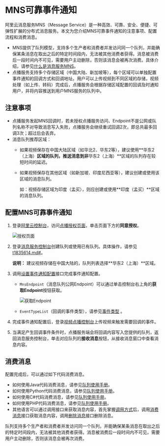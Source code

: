 # MNS可靠事件通知

阿里云消息服务MNS（Message Service）是一种高效、可靠、安全、便捷、可弹性扩展的分布式消息服务。本文为您介绍MNS可靠事件通知的注意事项、配置流程和消费消息。

-   MNS提供了队列模型，支持多个生产者和消费者并发访问同一个队列，并能确保某条消息在取出之后的特定时间段内，无法被其他消费者获得。消息被消费后一段时间内不可见，需要用户主动删除，否则该消息会被再次消费。具体介绍，请参见[什么是消息服务MNS]()。
-   点播服务支持多个存储区域（中国大陆、新加坡等），每个区域可以单独配置事件通知的回调方式和回调地址。用户可以上传视频到不同区域的存储，视频处理（如上传、转码）完成后，点播服务会根据存储区域配置的回调及时通知用户，并将内容推送到用户MNS服务的队列中。

## 注意事项

-   点播服务发起MNS回调时，若未授权点播服务访问、Endpoint不是公网或队列名称不对导致消息写入失败，点播服务会继续重试回调2次，即总共最多回调3次；超过后会丢弃。
-   消息队列推荐区域：
    -   如果视频保存在中国大陆区域（如华北2、华东2等），建议使用**华东2（上海）**区域的队列，推送消息到非**华东2（上海）**区域的队列存在较短时间的延迟。
    -   如果视频保存在其他区域（如新加坡、印度尼西亚等），建议创建或使用该区域的消息队列。

        如：视频存储区域为印度（孟买），则应创建或使用**印度（孟买）**区域的消息队列。


## 配置MNS可靠事件通知

1.  登录[阿里云控制台](https://home.console.aliyun.com)，访问[点播授权页面](https://ram.console.aliyun.com/#/role/authorize?request=%7B%22Requests%22%3A%20%7B%22request1%22%3A%20%7B%22RoleName%22%3A%20%22AliyunVODDefaultRole%22%2C%20%22TemplateId%22%3A%20%22DefaultRole%22%7D%7D%2C%20%22ReturnUrl%22%3A%20%22https%3A//vod.console.aliyun.com/%22%2C%20%22Service%22%3A%20%22VOD%22%7D)，单击页面下方的**同意授权**。

    ![授权页面](https://static-aliyun-doc.oss-accelerate.aliyuncs.com/assets/img/zh-CN/0575934061/p178869.png)

2.  登录[消息服务控制台](https://mns.console.aliyun.com/?spm=a2c4g.11186623.2.19.20d83502Ek9Nnu)创建队列或使用已有队列。具体操作，请参见[t1835614.md\#]()。

    **说明：** 建议视频存储在中国大陆的，队列列表选择**华东2（上海）**区域。

3.  调用[设置事件通知配置]()接口完成事件通知配置。

    -   `MnsEndpoint`（消息队列公网Endpoint）可以通过单击控制台右上角的**获取Endpoint**按钮获取。

        ![获取Endpoint](https://static-aliyun-doc.oss-accelerate.aliyuncs.com/assets/img/zh-CN/6515044061/p178932.png)

    -   `EventTypeList`（回调的事件类型），请参见[事件类型](/intl.zh-CN/开发指南/事件通知/概述.md) 。
4.  完成事件通知配置后，登录[视频点播控制台](https://vod.console.aliyun.com/#/overview)上传视频来触发需要回调的事件。

5.  当满足产生回调事件条件时，点播服务端会将回调内容写入您提供的队列，返回消息服务控制台，单击对应队列的**接收消息**按钮，从接收消息窗口中查看消息内容。


## 消费消息

配置完成后，可以通过如下代码消费消息。

-   如何使用Java代码消费消息，请参见[队列使用手册]()。
-   如何使用Python代码消费消息，请参见[队列使用手册]()。
-   如何使用C\#代码消费消息，请参见[队列使用手册]()。
-   如何使用PHP代码消费消息，请参见[队列使用手册]()。
-   其他语言可以通过调用接口来获取消息内容，首先掌握[调用方式]()后，调用[消费消息]()接口获取消息内容，调用[删除消息]()接口删除消息。

队列支持多个生产者和消费者并发访问同一个队列，并能确保某条消息在取出之后的特定时间段内，无法被其他消费者获得。消息被消费后一段时间内不可见，需要用户主动删除，否则该消息会被再次消费。

